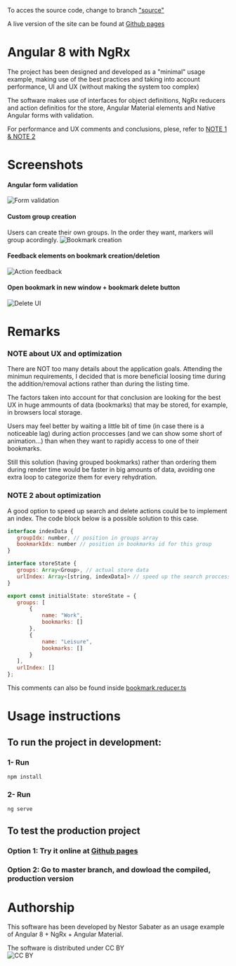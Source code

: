 To acces the source code, change to branch ["source"](https://github.com/nesjett/angular8_ngrx_material_skeleton/tree/source)  

A live version of the site can be found at [Github pages](https://nesjett.github.io/angular8_ngrx_material_skeleton/)

# Angular 8 with NgRx

The project has been designed and developed as a "minimal" usage example, making use of the best practices and taking into account performance, UI and UX (without making the system too complex)

The software makes use of interfaces for object definitions, NgRx reducers and action definitios for the store, Angular Material elements and Native Angular forms with validation.

For performance and UX comments and conclusions, plese, refer to [NOTE 1 & NOTE 2](https://licensebuttons.net/l/by/3.0/88x31.png)


# Screenshots
#### Angular form validation
![Form validation](https://github.com/nesjett/angular8_ngrx/blob/master/src/assets/screenshots/form-validation.png?raw=true)

#### Custom group creation
Users can create their own groups. In the order they want, markers will group acordingly.
![Bookmark creation](https://github.com/nesjett/angular8_ngrx/blob/master/src/assets/screenshots/new.png?raw=true)

#### Feedback elements on bookmark creation/deletion
![Action feedback](https://github.com/nesjett/angular8_ngrx/blob/master/src/assets/screenshots/action-feedback.png?raw=true)

#### Open bookmark in new window + bookmark delete button
![Delete UI](https://github.com/nesjett/angular8_ngrx/blob/master/src/assets/screenshots/bookmark-deletion-ui.png?raw=true)




# Remarks

### NOTE about UX and optimization
 There are NOT too many details about the application goals.
 Attending the minimun requirements, I decided that is more beneficial
 loosing time during the addition/removal actions rather than during the 
 listing time.
 
 The factors taken into account for that conclusion are looking for the best UX
 in huge ammounts of data (bookmarks) that may be stored, for example, in 
 browsers local storage.
 
 Users may feel better by waiting a little bit of time (in case there is a noticeable
 lag) during action proccesses (and we can show some short of animation...) than when
 they want to rapidly access to one of their bookmarks.
 
 Still this solution (having grouped bookmarks) rather than ordering
 them during render time would be faster in big amounts of data, avoiding one extra loop
 to categorize them for every rehydration.



 ### NOTE 2 about optimization
 A good option to speed up search and delete actions could be to implement an index. The code block below is a possible solution to this case.
 

 ```javascript
interface indexData {
    groupIdx: number, // position in groups array
    bookmarkIdx: number // position in bookmarks id for this group
}

 interface storeState {
    groups: Array<Group>, // actual store data
    urlIndex: Array<[string, indexData]> // speed up the search proccess by having an index
 }

 export const initialState: storeState = {
    groups: [
        {
            name: "Work",
            bookmarks: []
        }, 
        {
            name: "Leisure",
            bookmarks: []
        }
    ],
    urlIndex: []
};
 ```

This comments can also be found inside [bookmark.reducer.ts](https://github.com/nesjett/angular8_ngrx/blob/master/src/app/reducers/bookmark.reducer.ts) 





# Usage instructions

## To run the project in development:
### 1- Run
```
npm install
```

### 2- Run
```
ng serve
```

## To test the production project
### Option 1: Try it online at [Github pages](https://nesjett.github.io/angular8_ngrx_material_skeleton/)

### Option 2: Go to master branch, and dowload the compiled, production version


# Authorship
This software has been developed by Nestor Sabater as an usage example of Angular 8 + NgRx + Angular Material.

The software is distributed under CC BY  
![CC BY](https://licensebuttons.net/l/by/3.0/88x31.png)